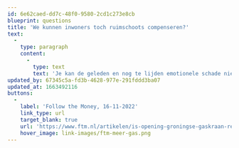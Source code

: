 ```yaml
---
id: 6e62caed-dd7c-48f0-9580-2cd1c273e8cb
blueprint: questions
title: 'We kunnen inwoners toch ruimschoots compenseren?'
text:
  -
    type: paragraph
    content:
      -
        type: text
        text: 'Je kan de geleden en nog te lijden emotionele schade niet compenseren met geld. Niet alles is te koop. Bovendien: in compensatie kun je niet wonen. Daarbij: als de huizenmarkt na een nieuwe beving instort, ga je die dan ook compenseren? En moeten Groningers dan weer in de rij staan?'
updated_by: 67345c5a-fd3b-4628-977e-291fddd3ba07
updated_at: 1663492116
buttons:
  -
    label: 'Follow the Money, 16-11-2022'
    link_type: url
    target_blank: true
    url: 'https://www.ftm.nl/artikelen/is-opening-groningse-gaskraan-realistisch'
    hover_image: link-images/ftm-meer-gas.png
---
```

